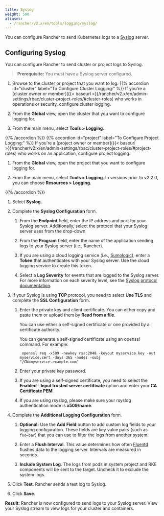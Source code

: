 ```yaml
---
title: Syslog
weight: 500
aliases:
  - /rancher/v2.x/en/tools/logging/syslog/
---
```


You can configure Rancher to send Kubernetes logs to a [Syslog](https://tools.ietf.org/html/rfc5424) server.

## Configuring Syslog

You can configure Rancher to send cluster or project logs to Syslog.

>**Prerequisite:** You must have a Syslog server configured.

1. Browse to the cluster or project that you want to log.
{{% accordion id="cluster" label="To Configure Cluster Logging:" %}}
If you're a [cluster owner or member]({{< baseurl >}}/rancher/v2.x/en/admin-settings/rbac/cluster-project-roles/#cluster-roles) who works in operations or security, configure cluster logging.

1. From the **Global** view, open the cluster that you want to configure logging for.

1. From the main menu, select **Tools > Logging**.

{{% /accordion %}}
{{% accordion id="project" label="To Configure Project Logging:" %}}
If you're a [project owner or member]({{< baseurl >}}/rancher/v2.x/en/admin-settings/rbac/cluster-project-roles/#project-roles) who works on an application, configure project logging.

1. From the **Global** view, open the project that you want to configure logging for.

1. From the main menu, select **Tools > Logging**. In versions prior to v2.2.0, you can choose **Resources > Logging**.

{{% /accordion %}}

1. Select **Syslog**.

1. Complete the **Syslog Configuration** form.

    1. From the **Endpoint** field, enter the IP address and port for your Syslog server. Additionally, select the protocol that your Syslog server uses from the drop-down.

    1. From the **Program** field, enter the name of the application sending logs to your Syslog server (i.e., Rancher).

    1. If you are using a cloud logging service (i.e., [Sumologic](https://www.sumologic.com/)), enter a **Token** that authenticates with your Syslog server. Use the cloud logging service to create this token.

    1. Select a **Log Severity** for events that are logged to the Syslog server. For more information on each severity level, see the [Syslog protocol documentation](https://tools.ietf.org/html/rfc5424#page-11).

1. If your Syslog is using **TCP** protocol, you need to select **Use TLS** and complete the **SSL Configuration** form.

    1. Enter the private key and client certificate. You can either copy and paste them or upload them by **Read from a file**.

        You can use either a self-signed certificate or one provided by a certificate authority.

        You can generate a self-signed certificate using an openssl command. For example:

            openssl req -x509 -newkey rsa:2048 -keyout myservice.key -out myservice.cert -days 365 -nodes -subj "/CN=myservice.example.com"

    1. Enter your private key password.

    1. If you are using a self-signed certificate, you need to select the **Enabled - Input trusted server certificate** option and enter your **CA Certificate PEM**.

    1. If you are using rsyslog, please make sure your rsyslog authentication mode is **x509/name**.

1. Complete the **Additional Logging Configuration** form.

    1. **Optional:** Use the **Add Field** button to add custom log fields to your logging configuration. These fields are key value pairs (such as `foo=bar`) that you can use to filter the logs from another system.

    1. Enter a **Flush Interval**. This value determines how often [Fluentd](https://www.fluentd.org/) flushes data to the logging server. Intervals are measured in seconds.

    1. **Include System Log**. The logs from pods in system project and RKE components will be sent to the target. Uncheck it to exclude the system logs.

1. Click **Test**. Rancher sends a test log to Syslog.

1. Click **Save**.

**Result:** Rancher is now configured to send logs to your Syslog server. View your Syslog stream to view logs for your cluster and containers.
